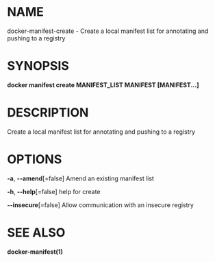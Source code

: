 # NAME

docker-manifest-create - Create a local manifest list for annotating and pushing to a registry

# SYNOPSIS

**docker manifest create MANIFEST\_LIST MANIFEST \[MANIFEST...\]**

# DESCRIPTION

Create a local manifest list for annotating and pushing to a registry

# OPTIONS

**-a**, **--amend**\[=false\] Amend an existing manifest list

**-h**, **--help**\[=false\] help for create

**--insecure**\[=false\] Allow communication with an insecure registry

# SEE ALSO

**docker-manifest(1)**
